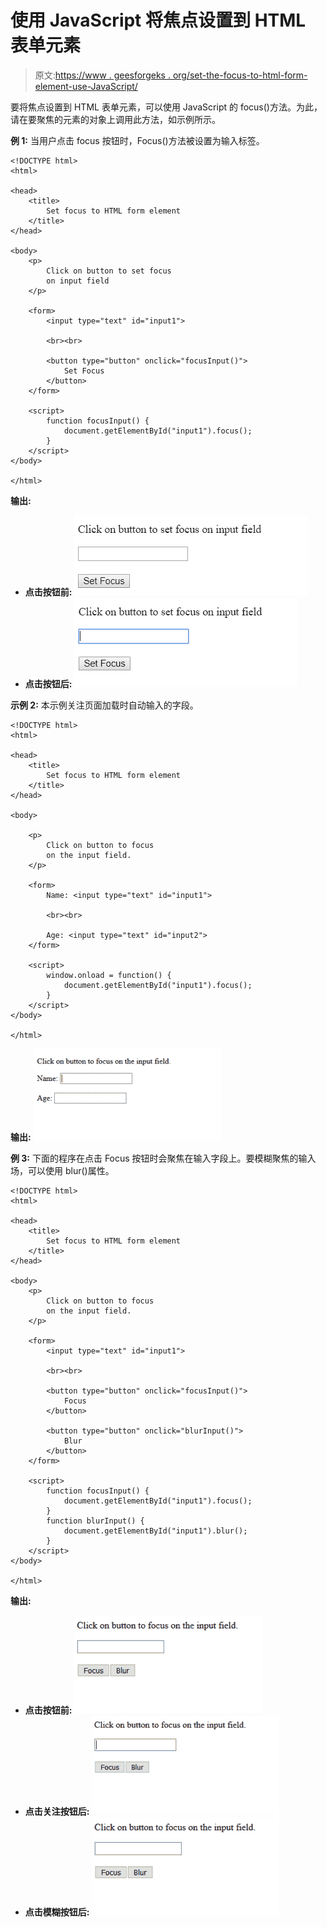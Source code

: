 # 使用 JavaScript 将焦点设置到 HTML 表单元素

> 原文:[https://www . geesforgeks . org/set-the-focus-to-html-form-element-use-JavaScript/](https://www.geeksforgeeks.org/set-the-focus-to-html-form-element-using-javascript/)

要将焦点设置到 HTML 表单元素，可以使用 JavaScript 的 focus()方法。为此，请在要聚焦的元素的对象上调用此方法，如示例所示。

**例 1:** 当用户点击 focus 按钮时，Focus()方法被设置为输入标签。

```
<!DOCTYPE html>
<html>

<head>
    <title>
        Set focus to HTML form element
    </title>
</head>

<body>
    <p>
        Click on button to set focus
        on input field
    </p>

    <form>
        <input type="text" id="input1">

        <br><br>

        <button type="button" onclick="focusInput()">
            Set Focus
        </button>
    </form>

    <script>
        function focusInput() {
            document.getElementById("input1").focus();
        }
    </script>
</body>

</html>                    
```

**输出:**

*   **点击按钮前:**
    ![](img/6d90403750fcffe28d3f7b4c7e7f458d.png)
*   **点击按钮后:**
    ![](img/3ad25b7321500243c5b30911a8a8d6e0.png)

**示例 2:** 本示例关注页面加载时自动输入的字段。

```
<!DOCTYPE html>
<html>

<head>
    <title>
        Set focus to HTML form element
    </title>
</head>

<body>

    <p>
        Click on button to focus
        on the input field.
    </p>

    <form>
        Name: <input type="text" id="input1">

        <br><br>

        Age: <input type="text" id="input2">
    </form>

    <script>
        window.onload = function() {
            document.getElementById("input1").focus();
        }
    </script>
</body>

</html>                    
```

**输出:**
![](img/1208d02f079021242d60643e76d11c61.png)

**例 3:** 下面的程序在点击 Focus 按钮时会聚焦在输入字段上。要模糊聚焦的输入场，可以使用 blur()属性。

```
<!DOCTYPE html>
<html>

<head>
    <title>
        Set focus to HTML form element
    </title>
</head>

<body>
    <p>
        Click on button to focus
        on the input field.
    </p>

    <form>
        <input type="text" id="input1">

        <br><br>

        <button type="button" onclick="focusInput()">
            Focus
        </button>

        <button type="button" onclick="blurInput()">
            Blur
        </button>
    </form>

    <script>
        function focusInput() {
            document.getElementById("input1").focus();
        }
        function blurInput() {
            document.getElementById("input1").blur();
        }
    </script>
</body>

</html>                    
```

**输出:**

*   **点击按钮前:**
    ![](img/367b8d9f28ac761a804f2f445ca2083a.png)
*   **点击关注按钮后:**
    ![](img/01534194a26905f76d6d366360eda7f4.png)
*   **点击模糊按钮后:**
    ![](img/423450ae89569c2b9e34e7856e46469a.png)